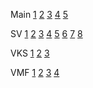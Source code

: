 

Main
[1](/main_1.jpg)  [2](/main_2.jpg)  [3](/main_3.jpg)  [4](/main_4.jpg)  [5](/main_5.jpg)

SV
[1](/sv_msv2.jpg)  [2](/sv_tv.jpg)  [3](/rvia_sv.jpg)  [4](/sv_pvo.jpg)  [5](/sv_razvedka.jpg) [6](/sv_iv.jpg) [7](/sv_rhbz.jpg) [8](/sv_svyaz.jpg)

VKS
[1](/vks_vs.jpg)  [2](/vks_ks.jpg)  [3](/vks_pvo.jpg)

VMF
[1](/vmf_bereg_voiska.jpg)  [2](/vmf_naddvod_sily.jpg)  [3](/vmf_podvod_sily.jpg)  [4](/vmf_moraviation.jpg)


<!---
sashadeaf/sashadeaf is a ✨ special ✨ repository because its `README.md` (this file) appears on your GitHub profile.
You can click the Preview link to take a look at your changes.
--->
